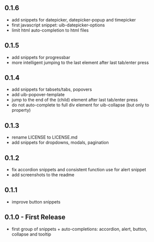 ## 0.1.6
* add snippets for datepicker, datepicker-popup and timepicker
* first javascript snippet: uib-datepicker-options
* limit html auto-completion to html files


## 0.1.5
* add snippets for progressbar
* more intelligent jumping to the last element after last tab/enter press

## 0.1.4
* add snippets for tabsets/tabs, popovers
* add uib-popover-template
* jump to the end of the (child) element after last tab/enter press
* do not auto-complete to full div element for uib-collapse (but only to property)

## 0.1.3
* rename LICENSE to LICENSE.md
* add snippets for dropdowns, modals, pagination

## 0.1.2
* fix accordion snippets and consistent function use for alert snippet
* add screenshots to the readme

## 0.1.1
* improve button snippets

## 0.1.0 - First Release
* first group of snippets + auto-completions: accordion, alert, button, collapse and tooltip
